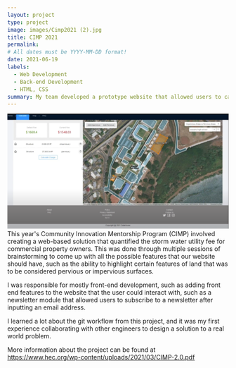 ```yaml
---
layout: project
type: project
image: images/Cimp2021 (2).jpg
title: CIMP 2021
permalink: 
# All dates must be YYYY-MM-DD format!
date: 2021-06-19
labels:
  - Web Development
  - Back-end Development
  - HTML, CSS
summary: My team developed a prototype website that allowed users to calculate the storm water utility property of various properties on the island of Oahu.
---
```


<img class="ui medium right floated rounded image" src="/images/datahousewebsite.png">
This year's Community Innovation Mentorship Program (CIMP) involved creating a web-based solution that quantified the storm water utility fee for commercial property owners. This 
was done through multiple sessions of brainstorming to come up with all the possible features that our website should have, such as the ability to highlight certain features of land that was to be considered pervious or impervious surfaces. 

I was responsible for mostly front-end development, such as adding front end features to the website that the user could interact with, such as a newsletter module that allowed users to subscribe to a newsletter after inputting an email address.

I learned a lot about the git workflow from this project, and it was my first experience collaborating with other engineers to design a solution to a real world problem.

More information about the project can be found at https://www.hec.org/wp-content/uploads/2021/03/CIMP-2.0.pdf


